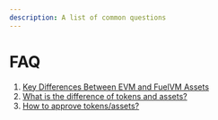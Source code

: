 ```yaml
---
description: A list of common questions
---
```


# FAQ

1. [Key Differences Between EVM and FuelVM Assets](https://app.gitbook.com/o/GqFNDH9aJ67NsIqwnnpU/s/UpKxON96mca95ZSTwbIk/\~/changes/4/concepts/advanced-concepts/key-differences-between-evm-and-fuelvm-assets)
2. [What is the difference of tokens and assets?](https://app.gitbook.com/s/UpKxON96mca95ZSTwbIk/concepts/faq/what-is-the-difference-of-tokens-and-assets)
3. [How to approve tokens/assets?](https://app.gitbook.com/s/UpKxON96mca95ZSTwbIk/concepts/faq/how-to-approve-tokens-assets)
